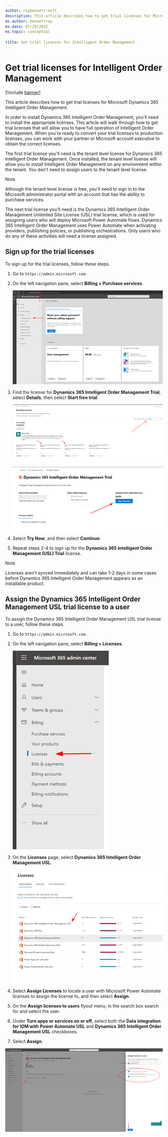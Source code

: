 ```yaml
---
author: raybennett-msft
description: This article describes how to get trial licenses for Microsoft Dynamics 365 Intelligent Order Management.
ms.author: bennettray
ms.date: 07/29/2022
ms.topic: conceptual

title: Get trial licenses for Intelligent Order Management
---
```

# Get trial licenses for Intelligent Order Management

[!include [banner](includes/banner.md)]

This article describes how to get trial licenses for Microsoft Dynamics 365 Intelligent Order Management.

In order to install Dynamics 365 Intelligent Order Management, you'll need to install the appropriate licenses. This article will walk through how to get trial licenses that will allow you to have full operation of Intelligent Order Management. When you're ready to convert your trial licenses to production licenses, you can work with your partner or Microsoft account executive to obtain the correct licenses.

The first trial license you'll need is the tenant level license for Dynamics 365 Intelligent Order Management. Once installed, the tenant level license will allow you to install Intelligent Order Management on any environment within the tenant. You don't need to assign users to the tenant level license.

> [!NOTE]
> Although the tenant level license is free, you'll need to sign in to the Microsoft administrator portal with an account that has the ability to purchase services.

The next trial license you'll need is the Dynamics 365 Intelligent Order Management Unlimited Site License (USL) trial license, which is used for assigning users who will deploy Microsoft Power Automate flows. Dynamics 365 Intelligent Order Management uses Power Automate when activating providers, publishing policies, or publishing orchestrations. Only users who do any of these activities will need a license assigned.

## Sign up for the trial licenses

To sign up for the trial licenses, follow these steps.

1. Go to `https://admin.microsoft.com`.
1. On the left navigation pane, select **Billing \> Purchase services**.

    ![Screenshot showing Billing > Purchase services navigation.](./media/licensing-iom1.png)

1. Find the license for **Dynamics 365 Intelligent Order Management Trial**, select **Details**, then select **Start free trial**.

    ![Screenshot showing both licenses](./media/licensing-iom2.png)

    ![Screenshot showing Start free trial button](./media/licensing-iom3.png)

1. Select **Try Now**, and then select **Continue**.
1. Repeat steps 2-4 to sign up for the **Dynamics 365 Intelligent Order Management (USL) Trial** license.

> [!NOTE]
> Licenses aren't synced immediately and can take 1-2 days in some cases before Dynamics 365 Intelligent Order Management appears as an installable product.

## Assign the Dynamics 365 Intelligent Order Management USL trial license to a user

To assign the Dynamics 365 Intelligent Order Management USL trial license to a user, follow these steps.

1. Go to `https://admin.microsoft.com`. 
1. On the left navigation pane, select **Billing \> Licenses**.

    ![Screenshot showing navigation to Billing, Licenses](./media/licensing-iom4.png)

1. On the **Licenses** page, select **Dynamics 365 Intelligent Order Management USL**.

    ![Screenshot showing USL to select.](./media/licensing-iom5.png)

1. Select **Assign Licenses** to locate a user with Microsoft Power Automate licenses to assign the license to, and then select **Assign**.
1. On the **Assign licenses to users** flyout menu, in the search box search for and select the user.
1. Under **Turn apps or services on or off**, select both the **Data integration for IOM with Power Automate USL** and **Dynamics 365 Intelligent Order Management USL** checkboxes.
1. Select **Assign**.

![Screenshot showing options for applying user license.](./media/licensing-iom6.png)
